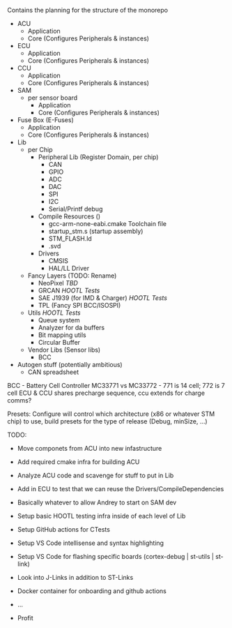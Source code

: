 Contains the planning for the structure of the monorepo

- ACU
    - Application
    - Core (Configures Peripherals & instances)
- ECU
    - Application
    - Core (Configures Peripherals & instances)
- CCU
    - Application
    - Core (Configures Peripherals & instances)
- SAM
    - per sensor board
        - Application
        - Core (Configures Peripherals & instances)
- Fuse Box (E-Fuses)
    - Application
    - Core (Configures Peripherals & instances)
- Lib
    - per Chip
        - Peripheral Lib (Register Domain, per chip)
            - CAN
            - GPIO
            - ADC
            - DAC
            - SPI
            - I2C
            - Serial/Printf debug
        - Compile Resources ()
            - gcc-arm-none-eabi.cmake Toolchain file
            - startup_stm<chip>.s (startup assembly)
            - STM<chip>_FLASH.ld
            - <chip>.svd
        - Drivers
            - CMSIS
            - HAL/LL Driver
    - Fancy Layers (TODO: Rename)
        - NeoPixel *TBD*
        - GRCAN *HOOTL Tests*
        - SAE J1939 (for IMD & Charger) *HOOTL Tests*
        - TPL (Fancy SPI BCC/ISOSPI)
    - Utils *HOOTL Tests*
        - Queue system
        - Analyzer for da buffers
        - Bit mapping utils
        - Circular Buffer
    - Vendor Libs (Sensor libs)
        - BCC
- Autogen stuff (potentially ambitious)
    - CAN spreadsheet
   
BCC - Battery Cell Controller
MC33771 vs MC33772 - 771 is 14 cell; 772 is 7 cell
ECU & CCU shares precharge sequence, ccu extends for charge comms?

Presets:
Configure will control which architecture (x86 or whatever STM chip) to use, build presets for the type of release (Debug, minSize, ...)

TODO:
- Move componets from ACU into new infastructure
- Add required cmake infra for building ACU
- Analyze ACU code and scavenge for stuff to put in Lib
- Add in ECU to test that we can reuse the Drivers/CompileDependencies
- Basically whatever to allow Andrey to start on SAM dev
- Setup basic HOOTL testing infra inside of each level of Lib
- Setup GitHub actions for CTests
- Setup VS Code intellisense and syntax highlighting
- Setup VS Code for flashing specific boards (cortex-debug | st-utils | st-link)
- Look into J-Links in addition to ST-Links
- Docker container for onboarding and github actions

- ...
- Profit
